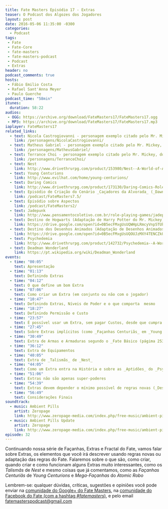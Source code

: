 ```yaml
---
title: Fate Masters Episódio 17 - Extras
teaser: O Podcast dos Algozes dos Jogadores
layout: post
date: 2016-05-06 11:35:00 -0300
categories:
  - Podcast
tags:
 - Fate
 - Fate-Core
 - fate-masters
 - fate-masters-podcast
 - Podcast
 - Extras
header: no
podcast_comments: true 
hosts:
 - Fábio Emilio Costa
 - Rafael Sant'Anna Meyer
 - Paulo Guerche
podcast_time: "58min"
itunes:
  duration: 58:22
audios:
 - OGG: https://archive.org/download/FateMasters17/FateMasters17.ogg       
 - MP3: https://archive.org/download/FateMasters17/FateMasters17.mp3
iaplayer: FateMasters17
related_links:
  - text: Nicola Castrogiovanni - personagem exemplo citado pelo Mr. Mickey
    link: /personagens/NicolaCastrogiovanni/
  - text: Matheus Gabriel - personagem exemplo citado pelo Mr. Mickey, dono do _Livro de Todos s Mistérios_
    link: /personagens/MatheusGabriel/
  - text: Terrance Choi - personagem exemplo citado pelo Mr. Mickey, dono do _Robe do Mestre as Armas_
    link: /personagens/TerranceChoi/
  - text: Nest
    link: http://www.drivethrurpg.com/product/153980/Nest--A-World-of-Adventure-for-Fate-Core
  - text: Young Centurions
    link: http://www.evilhat.com/home/young-centurions/
  - text: Daring Comics
    link: http://www.drivethrurpg.com/product/173130/Daring-Comics-RolePlaying-Game
  - text: Episódio de Criação do Cenário _Caçadores da Alvorada_ (_Dawn Hunters_)
    link: /podcast/FateMasters7.5/
  - text: Episódio sobre Aspectos
    link: /podcast/FateMasters2/
  - text: Jadepunk
    link: http://www.pensamentocoletivo.com.br/role-playing-games/jadepunk/
  - text: Destino de Hogwarts (Adaptação de Harry Potter do Mr. Mickey)
    link: https://drive.google.com/open?id=0B5ecFMxgUsUQWHpLRmcyVnp5TUk
  - text: Destino dos Desenhos Animados (Adaptação de Desenhos Animados do Mr. Mickey)
    link: https://drive.google.com/open?id=0B5ecFMxgUsUQOUJzMXY4TENCZkU
  - text: Psychedemia
    link: http://www.drivethrurpg.com/product/142732/Psychedemia--A-World-of-Adventure-for-Fate-Core
  - text: Deadman Wonderland
    link: https://pt.wikipedia.org/wiki/Deadman_Wonderland
events:
  - time: "00:05"
    text: Apresentação
  - time: "01:13"
    text: Definindo Extras
  - time: "04:12"
    text: O que define um bom Extra
  - time: "07:06"
    text: Como criar um Extra (em conjunto ou não com o jogador)
  - time: "10:47"
    text: Definindo Extras, Níveis de Poder e o que comporta  mesmo
  - time: "18:27"
    text: Definindo Permissão e Custo
  - time: "23:57"
    text: É possível usar um Extra, sem pagar Custos, desde que cumpra a Permissão
  - time: "27:45"
    text: Sobre Extras implícitos (como _Façanhas Centuriãs_ em _Young Centurions_)
  - time: "30:49"
    text: Extra de Armas e Armaduras segundo o _Fate Básico (págima 253)_, e Extra de Ferramentas
  - time: "36:12"
    text: Extra de Equipamentos
  - time: "40:05"
    text: Extra de _Talismãs_ de _Nest_
  - time: "44:05"
    text: Como um Extra entra na História e sobre as _Aptidões_ do _Psychedemia_
  - time: "51:06"
    text: Extras não são apenas super-poderes
  - time: "54:39"
    text: Extras devem depender o mínimo possível de regras novas (_Desenhos Animados_ são exceção)
  - time: "56:49"
    text: Considerações Finais
soundtrack:
  - music: Ambient Pills
    artist: Zeropage
    link: http://www.zeropage-media.com/index.php/free-music/ambient-pills
  - music: Ambient Pills Update
    artist: Zeropage
    link: http://www.zeropage-media.com/index.php/free-music/ambient-pills-update
episode: 32
---
```


Continuando nossa série de Façanhas, Extras e Fractal do Fate, vamos falar sobre Extras, os elementos que você irá descrever usando regras novas ou adaptação das regras do Fate. Falaremos sobre o que são, como criar, quando criar e como funcionam alguns Extras muito interessantes, como os _Talismãs_ de _Nest_ e mesmo coisas que já comentamos, como as _Façanhas Centuriãs_ de _Young Centurions_ e _Mega-Façanhas_ do _Atomic Robo_

Lembrem-se: qualquer  dúvidas, críticas, sugestões  e opiniões você pode enviar na [comunidade do Google+ do Fate Masters][gplus], na [comunidade do Facebook do Fate (com a hashtag _#fatemasters_)][fb], e pelo email <fatemasterspodcast@gmail.com>

[gplus]: https://plus.google.com/communities/100913016060492249875
[fb]: https://www.facebook.com/groups/faterpgbrasil/

